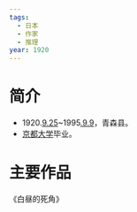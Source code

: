 ```yaml
---
tags:
  - 日本
  - 作家
  - 推理
year: 1920
---
```

# 简介

- 1920.[9.25](2024-09-25.md)~1995[.9.9](2024-09-09.md)，青森县。
- [京都大学](京都大学.md)毕业。
# 主要作品

《白昼的死角》